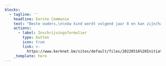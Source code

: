 ```yaml
---
blocks:
  - tagline: ''
    headline: Eerste Communie
    text: "Beste ouders,\n\nUw kind wordt volgend jaar 8 en kan zijn/haar Eerste Communie vieren.\n\nDe voorbereiding op de Eerste Communie is geen schoolactiviteit, maar een gebeuren binnen een dragende geloofsgemeenschap. U kan uw kind dus best inschrijven in de geloofs-gemeenschap waar u woont of waar u deelneemt aan vieringen en/of activiteiten.\n\nUw kind inschrijven betekent dat u zich betrokken voelt bij het gebeuren en de voorbereiding op de Eerste Communie van nabij wil volgen.\_\n\nIn onze geloofsgemeenschap\_verzorgen de ouders, in samenspraak met een verantwoordelijke, deze voorbereiding. De ouderavond waarop de ouders worden uitgenodigd\_vindt plaats in september in de parochiezaal naast de kerk, u ontvangt de concrete datum na inschrijving.\n\nGelieve het inschrijvingsformulier in te vullen en via mail of post op te sturen ten laatste op 15 augustus.&#x20;\n"
    actions:
      - label: Inschrijvingsformulier
        type: button
        icon: true
        link: >-
          https://www.kerknet.be/sites/default/files/20220516%20Initiatiesacramenten%20bijgewerkt%20formulier.pdf
    _template: hero
---
```


